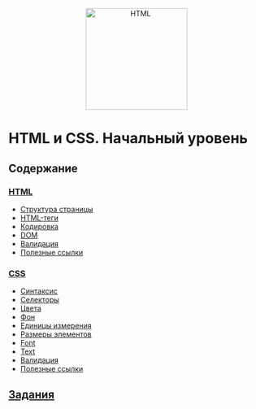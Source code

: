 <p align="center">
    <img
        width='200'
        title='HTML'
        src="https://upload.wikimedia.org/wikipedia/commons/thumb/1/10/CSS3_and_HTML5_logos_and_wordmarks.svg/2000px-CSS3_and_HTML5_logos_and_wordmarks.svg.png"
    />
</p>

# HTML и CSS. Начальный уровень

## Содержание

### [HTML](html-basics.md)

-   [Структура страницы](html-basics.md#структура-страницы)
-   [HTML-теги](html-basics.md#html-теги)
-   [Кодировка](html-basics.md#кодировка)
-   [DOM](html-basics.md#dom)
-   [Валидация](html-basics.md#валидация)
-   [Полезные ссылки](html-basics.md#полезные-ссылки)

### [CSS](css-basics.md)

-   [Синтаксис](css-basics.md#синтаксис)
-   [Селекторы](css-basics.md#селекторы)
-   [Цвета](css-basics.md#цвета)
-   [Фон](css-basics.md#фон)
-   [Единицы измерения](css-basics.md#единицы-измерения)
-   [Размеры элементов](css-basics.md#размеры-элементов)
-   [Font](css-basics.md#font)
-   [Text](css-basics.md#text)
-   [Валидация](css-basics.md#валидация)
-   [Полезные ссылки](css-basics.md#полезные-ссылки)

## [Задания](https://github.com/WebPurple/external-courses/tree/master/src/ex8_html-css-basics/README.md)
